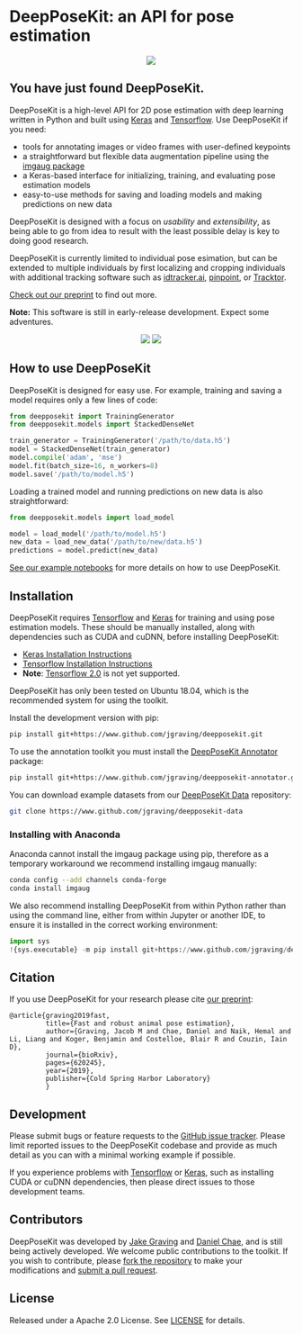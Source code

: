 DeepPoseKit: an API for pose estimation
============

<p align="center">
<img src="https://github.com/jgraving/jgraving.github.io/blob/master/files/images/Figure1video1.gif" max-height:256px>
</p>


You have just found DeepPoseKit.
------------
DeepPoseKit is a high-level API for 2D pose estimation with deep learning written in Python and built using [Keras](https://github.com/keras-team/keras) and [Tensorflow](https://github.com/tensorflow/tensorflow). Use DeepPoseKit if you need:

- tools for annotating images or video frames with user-defined keypoints
- a straightforward but flexible data augmentation pipeline using the [imgaug package](https://github.com/aleju/imgaug)
- a Keras-based interface for initializing, training, and evaluating pose estimation models
- easy-to-use methods for saving and loading models and making predictions on new data

DeepPoseKit is designed with a focus on *usability* and *extensibility*, as being able to go from idea to result with the least possible delay is key to doing good research.

DeepPoseKit is currently limited to individual pose esimation, but can be extended to multiple individuals by first localizing and cropping individuals with additional tracking software such as [idtracker.ai](https://idtracker.ai/), [pinpoint](https://github.com/jgraving/pinpoint), or [Tracktor](https://github.com/vivekhsridhar/tracktor).

[Check out our preprint](https://doi.org/10.1101/620245) to find out more.

**Note:** This software is still in early-release development. Expect some adventures.

<p align="center">
<img src="https://github.com/jgraving/jgraving.github.io/blob/master/files/images/zebra.gif" max-height:256px>
<img src="https://github.com/jgraving/jgraving.github.io/blob/master/files/images/locust.gif" max-height:256px>
</p>

How to use DeepPoseKit
------------
DeepPoseKit is designed for easy use. For example, training and saving a model requires only a few lines of code:
```python
from deepposekit import TrainingGenerator
from deepposekit.models import StackedDenseNet

train_generator = TrainingGenerator('/path/to/data.h5')
model = StackedDenseNet(train_generator)
model.compile('adam', 'mse')
model.fit(batch_size=16, n_workers=8)
model.save('/path/to/model.h5')
```
Loading a trained model and running predictions on new data is also straightforward:
```python
from deepposekit.models import load_model

model = load_model('/path/to/model.h5')
new_data = load_new_data('/path/to/new/data.h5')
predictions = model.predict(new_data)
```
[See our example notebooks](https://github.com/jgraving/deepposekit/blob/master/examples/) for more details on how to use DeepPoseKit.


Installation
------------

DeepPoseKit requires [Tensorflow](https://github.com/tensorflow/tensorflow) and [Keras](https://github.com/keras-team/keras) for training and using pose estimation models. These should be manually installed, along with dependencies such as CUDA and cuDNN, before installing DeepPoseKit:

- [Keras Installation Instructions](https://github.com/keras-team/keras#Installation)
- [Tensorflow Installation Instructions](https://www.tensorflow.org/install)
- **Note**: [Tensorflow 2.0](https://www.tensorflow.org/alpha) is not yet supported.

DeepPoseKit has only been tested on Ubuntu 18.04, which is the recommended system for using the toolkit. 

Install the development version with pip:
```bash
pip install git+https://www.github.com/jgraving/deepposekit.git
```

To use the annotation toolkit you must install the [DeepPoseKit Annotator](https://www.github.com/jgraving/deepposekit-annotator) package:
```bash
pip install git+https://www.github.com/jgraving/deepposekit-annotator.git
```

You can download example datasets from our [DeepPoseKit Data](https://github.com/jgraving/deepposekit-data) repository:
```bash
git clone https://www.github.com/jgraving/deepposekit-data
```

### Installing with Anaconda
Anaconda cannot install the imgaug package using pip, therefore as a temporary workaround we recommend installing imgaug manually:
```bash
conda config --add channels conda-forge
conda install imgaug
```
We also recommend installing DeepPoseKit from within Python rather than using the command line, either from within Jupyter or another IDE, to ensure it is installed in the correct working environment:
```python
import sys
!{sys.executable} -m pip install git+https://www.github.com/jgraving/deepposekit.git git+https://www.github.com/jgraving/deepposekit-annotator.git
```

Citation
---------
If you use DeepPoseKit for your research please cite [our preprint](https://doi.org/10.1101/620245):

    @article{graving2019fast,
             title={Fast and robust animal pose estimation},
             author={Graving, Jacob M and Chae, Daniel and Naik, Hemal and Li, Liang and Koger, Benjamin and Costelloe, Blair R and Couzin, Iain D},
             journal={bioRxiv},
             pages={620245},
             year={2019},
             publisher={Cold Spring Harbor Laboratory}
             }


Development
-------------
Please submit bugs or feature requests to the [GitHub issue tracker](https://github.com/jgraving/deepposekit/issues/new). Please limit reported issues to the DeepPoseKit codebase and provide as much detail as you can with a minimal working example if possible. 

If you experience problems with [Tensorflow](https://github.com/tensorflow/tensorflow) or [Keras](https://github.com/keras-team/keras), such as installing CUDA or cuDNN dependencies, then please direct issues to those development teams.

Contributors
------------
DeepPoseKit was developed by [Jake Graving](https://github.com/jgraving) and [Daniel Chae](https://github.com/dchaebae), and is still being actively developed. We welcome public contributions to the toolkit. If you wish to contribute, please [fork the repository](https://help.github.com/en/articles/fork-a-repo) to make your modifications and [submit a pull request](https://help.github.com/en/articles/creating-a-pull-request-from-a-fork).

License
------------
Released under a Apache 2.0 License. See [LICENSE](https://github.com/jgraving/deepposekit/blob/master/LICENSE) for details.

